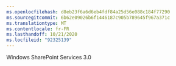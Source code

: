 ```yaml
---
ms.openlocfilehash: d8eb23f6a6d6eb4fdf84a25d56e088c184f77290
ms.sourcegitcommit: 6b62e09026b6f1446187c905b789645f967a371c
ms.translationtype: MT
ms.contentlocale: fr-FR
ms.lasthandoff: 10/21/2020
ms.locfileid: "92325139"
---
```

 Windows SharePoint Services 3.0 